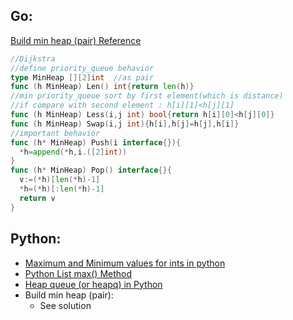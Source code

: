 ## Go:
  [Build min heap (pair) Reference](https://leetcode.com/problems/network-delay-time/discuss/906884/Go-54ms-heap-solution-beat-95)
  ```go
//Dijkstra
//define priority_queue behavior
type MinHeap [][2]int  //as pair
func (h MinHeap) Len() int{return len(h)}
//min priority_queue sort by first element(which is distance)
//if compare with second element : h[i][1]<h[j][1]
func (h MinHeap) Less(i,j int) bool{return h[i][0]<h[j][0]}
func (h MinHeap) Swap(i,j int){h[i],h[j]=h[j],h[i]}
//important behavior
func (h* MinHeap) Push(i interface{}){
    *h=append(*h,i.([2]int))
}
func (h* MinHeap) Pop() interface{}{
    v:=(*h)[len(*h)-1]
    *h=(*h)[:len(*h)-1]
    return v
}
```

## Python:
  * [Maximum and Minimum values for ints in python](https://stackoverflow.com/questions/7604966/maximum-and-minimum-values-for-ints)
  * [Python List max() Method](https://www.tutorialspoint.com/python/list_max.htm) 
  * [Heap queue (or heapq) in Python](https://www.geeksforgeeks.org/heap-queue-or-heapq-in-python/)
  * Build min heap (pair):
    * See solution
